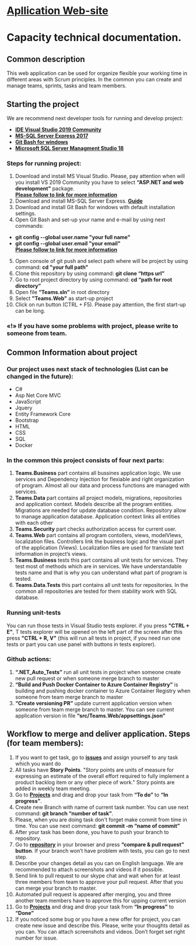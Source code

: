 # **[Apllication Web-site](https://capacity2020.azurewebsites.net "")**
# Capacity technical documentation. 
## Common description 
This web application can be used for organize flexible your working time in different areas with Scrum principles. In the common you can create and manage teams, sprints, tasks and team members.
## Starting the project
We are recommend next developer tools for running and develop project: 
* **[IDE Visual Studio 2019 Community](https://visualstudio.microsoft.com/ru/vs/community/ "")** 
* **[MS-SQL Server Express 2017](https://www.microsoft.com/en-us/download/details.aspx?id=55994 "")** 
* **[Git Bash for windows](https://gitforwindows.org/ "")**
* **[Microsoft SQL Server Managment Studio 18](https://docs.microsoft.com/en-us/sql/ssms/download-sql-server-management-studio-ssms?view=sql-server-ver15 "")**
### Steps for running project:
1. Download and install MS Visual Studio. Please, pay attention when will you install VS 2019 Community you have to select **“ASP.NET and web development”** package.  
**[Please follow to link for more information](https://docs.microsoft.com/en-us/visualstudio/install/install-visual-studio?view=vs-2019 "")**
2. Download and install MS-SQL Server Express. **[Guide](https://www.sqlshack.com/how-to-install-sql-server-express-edition/ "")**
3. Download and install Git Bash for windows with default installation settings. 
4. Open Git Bash and set-up your name and e-mail by using next commands: 
 - **git config --global user.name "your full name"**
 - **git config --global user.email "your email"**  
**[Please follow to link for more information](https://git-scm.com/book/en/v2/Getting-Started-First-Time-Git-Setup "")**
5. Open console of git push and select path where will be project by using command: **cd "your full path"**
6. Clone this repository by using command: **git clone “https url”**
7. Go to root project directory by using command: **cd “path for root directory”**
8. Open file **“Teams.sln”** in root directory
9. Select **"Teams.Web"** as start-up project
10. Click on run button (CTRL + F5). Please pay attention, the first start-up can be long.  
### «!» If you have some problems with project, please write to someone from team. 
## Common Information about project
### Our project uses next stack of technologies (List can be changed in the future): 
* C# 
* Asp Net Core MVC
* JavaScript
* Jquery
* Entity Framework Core
* Bootstrap
* HTML
* CSS
* SQL
* Docker
### In the common this project consists of four next parts:
1. **Teams.Business**  part contains all bussines application logic. We use services and Dependency Injection for flexiable and right organization of program. Almost all our data and process functions are managed with services.
2. **Teams.Data**  part contains all project models, migrations, repositories and application context. Models describe all the program entities. Migrations are needed for update database condition. Repository allow to manage application database. Application context links all entities with each other
3. **Teams.Security** part checks authorization access for current user.
4. **Teams.Web**  part contains all program contollers, views, modelVIews, localization files. Controllers link the business logic and the visual part of the application (Views). Localization files are used for translate text information in project’s views.
5. **Teams.Business** tests this part contains all unit tests for services. They test most of methods which are in services. We have understandable tests name and that is why you can understand what part of program is tested.
6. **Teams.Data.Tests**  this part contains all unit tests for repositories. In the common all repositories are tested for them stability work with SQL database.  
### Running unit-tests
You can run those tests in Visual Studio tests explorer. if you press **"CTRL + E"**, T tests explorer will be opened on the left part of the screen after this press **"CTRL + R, V"** (this will run all tests in project, if you need run one tests or part you can use panel with buttons in tests explorer).
### Github actions:
1. **“.NET_Auto_Tests”** run all unit tests in project when someone create new pull request or when someone merge  branch to master
2. **“Build and Push Docker Container to Azure Container Registry”** is building and pushing docker container to Azure Container Registry when someone from team merge branch to master
3. **“Create versioning PR”** update current application version when someone from team merge branch to master. You can see current application version in file **“src/Teams.Web/appsettings.json”**
## Workflow to merge and deliver application. Steps (for team members):
1. If you want to get task, go to **[issues](https://github.com/epambrest/capacity/issues "")** and assign yourself to any task which you want do
2. All tasks have **Story Points**. "Story points are units of measure for expressing an estimate of the overall effort required to fully implement a product backlog item or any other piece of work." Story points are added in weekly team meeting.
3. Go to **[Projects](https://github.com/epambrest/capacity/projects "")** and drag and drop your task from **“To do”** to **“In progress”**.
4. Create new Branch with name of current task number. You can use next command: **git branch “number of task”**.
5. Please, when you are doing task don't forget make commit from time in time. You can use next command: **git commit -m “name of commit”**
6. After your task has been done, you have to push your branch to repository.
7. Go to **[repository](https://github.com/epambrest/capacity "")** in your browser and press **“compare & pull request” button**. If your branch won’t have problem with tests, you can go to next step.
8. Describe your changes detail as you can on English language. We are recommended to attach screenshots and videos if it possible.
9. Send link to pull request to our skype chat and wait when for at least three members from team to approve your pull request. After that you can merge your branch to master.
10. Automated pull request is appeared after merging, you and three another team members have to approve this for upping current version
11. Go to **[Projects](https://github.com/epambrest/capacity/projects "")** and drag and drop your task from **“In progress”** to **“Done”**
12. If you noticed some bug or you have a new offer for project, you can create new issue and describe this. Please, write your thoughts detail as you can. You can attach screenshots and videos. Don’t forget set right number for issue.
